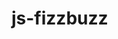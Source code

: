 # js-fizzbuzz
<!-- Scrivi un programma che stampi in console i numeri da 1 a 100, ma che per i multipli di 3 stampi “Fizz” al posto del numero e per i multipli di 5 stampi “Buzz”. Per i numeri che sono sia multipli di 3 che di 5 stampi “FizzBuzz”.Prima di partire a scrivere codice poniamoci qualche domanda:
Come faccio a sapere se un numero è divisibile per un altro? Abbiamo visto qualcosa di particolare che possiamo usare?Consigli del giorno:

    Scriviamo sempre prima dei commenti in italiano per capire cosa vogliamo fare
    Proviamo ad immaginare le operazioni che vogliamo far svolgere al nostro programma così come lo faremmo "a mano" 
    -->


 <!-- 
 
 1 --- devo stampare in console i numeri da 1 a 100
 2 --- per i multipli sia di 3 che di 5 devo stampare fizzbuzz.
 3 --- per i multipli di 3 devo stampare fizz
 4 --- per i multipli di 5 devo stampare buzz
 -->
   